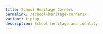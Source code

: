 ```yaml
---
title: School Heritage Corners
permalink: /school-heritage-corners/
variant: tiptap
description: School heritage and identity
---
```


